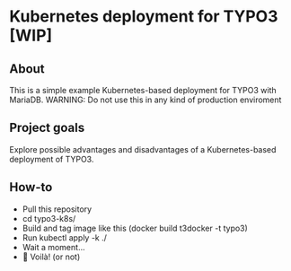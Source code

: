 # Kubernetes deployment for TYPO3 [WIP]

## About
This is a simple example Kubernetes-based deployment for TYPO3 with MariaDB. WARNING: Do not use this in any kind of production enviroment

## Project goals
Explore possible advantages and disadvantages of a Kubernetes-based deployment of TYPO3.

## How-to
* Pull this repository
* cd typo3-k8s/
* Build and tag image like this (docker build t3docker -t typo3)
* Run kubectl apply -k ./
* Wait a moment...
* :rocket: Voilà! (or not)
